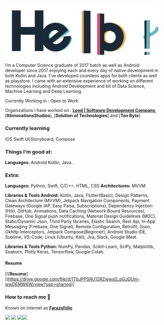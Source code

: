 ![**Hello there**](https://github.com/iNuman/GitHubStats/blob/master/hello.gif "Header")

I’m a Computer Science graduate of 2017 batch as well as Android developer since 2017 enjoying each and every day of native development in both Kotlin and Java. I've developed countless apps for both clients as well as playstore. I came with an extensive experience of working on different technologies including Android Development and bit of Data Science, Machine Learning and Deep Learning.

Currently Working in : Open to Work

Organizations I have worked on :  [**Leed | Software Development Company**](https://www.leeddev.io/), [**ItInnovationsStudios**],  [**Solution of Technologies**] and [**Ten Byte**]  

### Currently learning
IOS Swift UI/Storyboard, Compose

### Things I'm good at:
**Languages:** Android Kotlin, Java.
### Extra:
**Languages:** Python, Swift, C/C++, HTML, CSS
**Architectures:** MVVM

**Libraries & Tools Android:** Kotlin, Java, Flutter(Basic), Design Patterns, Clean Architecture (MVVM), Jetpack Navigation Components, Payment Gateways (Google IAP, Easy Paisa, Subscriptions), Dependency Injection (Hilt), GitHub, Animations, Data Caching (Network Bound Resources), Firebase, One Signal push notifications, Material Design Guidelines (MDC), Static/Dynamic Json, Third Party libraries, Elastic Search, Rest Api, In-App Messaging (Firebase, One Signal), Remote Configuration, Retrofit, Gson, Okhttp Interceptors, Jetpack Compose(Beginner), Android Studio IDE, Sublime, VS-Code, Linux (Ubuntu, Kali), Jira, Slack, Google Meet.

**Libraries & Tools Python:** NumPy, Pandas, Scikit-Learn, SciPy, Matplotlib, Seaborn, Plotly Keras, Tensorflow, Google Colab.

#### Resume
[![**Resume**][(https://drive.google.com/file/d/1TbJPPSRU12RZwwsD_pGJDUm-wwDEMW6W/view?usp=sharing)]


### How to reach me 📱
Known on internet as [**Farazsfolio**](https://www.farazsfolio.ml/) 

[<img target="_blank" src="https://img.icons8.com/cotton/64/000000/whatsapp--v4.png"/>](https://wa.me/923135362613) [<img target="_blank" src="https://img.icons8.com/doodle/64/000000/skype--v1.png"/>](https://join.skype.com/invite/gCRltuKGwexd) [<img target="_blank" src="https://img.icons8.com/doodle/64/000000/linkedin-circled.png"/>](https://www.linkedin.com/in/faraz-hussain-188850121/)[<img target="_blank" src="https://img.icons8.com/doodle/64/000000/instagram.png"/>](https://www.instagram.com/welcome.faraz/)



